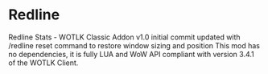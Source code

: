# Redline
Redline Stats - WOTLK Classic Addon
v1.0 initial commit
updated with /redline reset command to restore window sizing and position
This mod has no dependencies, it is fully LUA and WoW API compliant with version 3.4.1 of the WOTLK Client.
